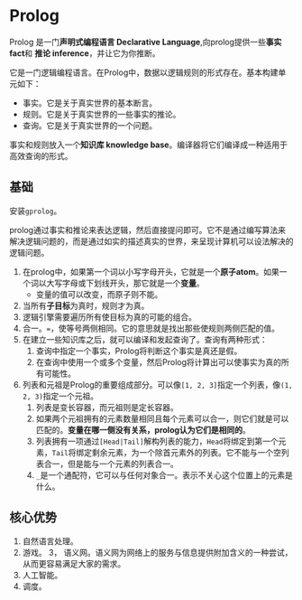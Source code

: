 # Prolog

Prolog 是一门**声明式编程语言 Declarative Language**,向prolog提供一些**事实 fact**和 **推论 inference**，并让它为你推断。

它是一门逻辑编程语言。在Prolog中，数据以逻辑规则的形式存在。基本构建单元如下：
* 事实。它是关于真实世界的基本断言。
* 规则。它是关于真实世界的一些事实的推论。
* 查询。它是关于真实世界的一个问题。

事实和规则放入一个**知识库 knowledge base**。编译器将它们编译成一种适用于高效查询的形式。

## 基础

安装`gprolog`。

prolog通过事实和推论来表达逻辑，然后直接提问即可。它不是通过编写算法来解决逻辑问题的，而是通过如实的描述真实的世界，来呈现计算机可以设法解决的逻辑问题。

1. 在prolog中，如果第一个词以小写字母开头，它就是一个**原子atom**。如果一个词以大写字母或下划线开头，那它就是一个**变量**。
    * 变量的值可以改变，而原子则不能。
2. 当所有**子目标**为真时，规则才为真。
3. 逻辑引擎需要遍历所有使目标为真的可能的组合。
4. 合一。`=`，使等号两侧相同。它的意思就是找出那些使规则两侧匹配的值。
5. 在建立一些知识库之后，就可以编译和发起查询了。查询有两种形式：
    1. 查询中指定一个事实，Prolog将判断这个事实是真还是假。
    2. 在查询中使用一个或多个变量，然后Prolog将计算出可以使事实为真的所有可能性。
6. 列表和元祖是Prolog的重要组成部分。可以像`[1, 2, 3]`指定一个列表，像`(1, 2, 3)`指定一个元祖。
    1. 列表是变长容器，而元祖则是定长容器。
    2. 如果两个元祖拥有的元素数量相同且每个元素可以合一，则它们就是可以匹配的。**变量在哪一侧没有关系，prolog认为它们是相同的**。
    3. 列表拥有一项通过`[Head|Tail]`解构列表的能力，`Head`将绑定到第一个元素，`Tail`将绑定剩余元素，为一个除首元素外的列表。它不能与一个空列表合一，但是能与一个元素的列表合一。
    4. `_`是一个通配符，它可以与任何对象合一。表示不关心这个位置上的元素是什么。
    
    
## 核心优势

1. 自然语言处理。
2. 游戏。
3， 语义网。语义网为网络上的服务与信息提供附加含义的一种尝试，从而更容易满足大家的需求。
4. 人工智能。
5. 调度。